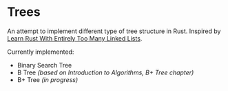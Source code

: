 # Trees

An attempt to implement different type of tree structure in Rust.
Inspired by [Learn Rust With Entirely Too Many Linked
Lists](https://rust-unofficial.github.io/too-many-lists/index.html).

Currently implemented:

- Binary Search Tree
- B Tree _(based on Introduction to Algorithms, B+ Tree chapter)_
- B+ Tree _(in progress)_
